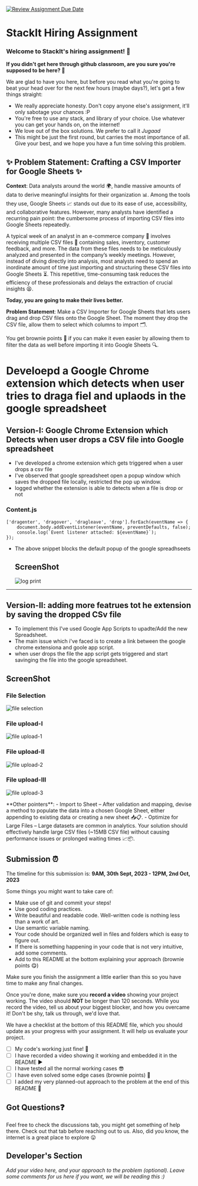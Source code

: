 [![Review Assignment Due Date](https://classroom.github.com/assets/deadline-readme-button-24ddc0f5d75046c5622901739e7c5dd533143b0c8e959d652212380cedb1ea36.svg)](https://classroom.github.com/a/_IojtdoU)
# StackIt Hiring Assignment

### Welcome to StackIt's hiring assignment! 🚀

**If you didn't get here through github classroom, are you sure you're supposed to be here? 🤨**


We are glad to have you here, but before you read what you're going to beat your head over for the next few hours (maybe days?), let's get a few things straight:
- We really appreciate honesty. Don't copy anyone else's assignment, it'll only sabotage your chances :P
- You're free to use any stack, and library of your choice. Use whatever you can get your hands on, on the internet!
- We love out of the box solutions. We prefer to call it *Jugaad* 
- This might be just the first round, but carries the most importance of all. Give your best, and we hope you have a fun time solving this problem.

## ✨ **Problem Statement: Crafting a CSV Importer for Google Sheets** ✨

**Context**:
Data analysts around the world 🌍, handle massive amounts of data to derive meaningful insights for their organization 📊. Among the tools they use, Google Sheets 📈 stands out due to its ease of use, accessibility, and collaborative features. However, many analysts have identified a recurring pain point: the cumbersome process of importing CSV files into Google Sheets repeatedly.

A typical week of an analyst in an e-commerce company 🛒 involves receiving multiple CSV files 📁 containing sales, inventory, customer feedback, and more. The data from these files needs to be meticulously analyzed and presented in the company’s weekly meetings. However, instead of diving directly into analysis, most analysts need to spend an inordinate amount of time just importing and structuring these CSV files into Google Sheets ⏳. This repetitive, time-consuming task reduces the efficiency of these professionals and delays the extraction of crucial insights 😫.

**Today, you are going to make their lives better.**

**Problem Statement**:
Make a CSV Importer for Google Sheets that lets users drag and drop CSV files onto the Google Sheet. The moment they drop the CSV file, allow them to select which columns to import 🗂️.

You get brownie points 🍪 if you can make it even easier by allowing them to filter the data as well before importing it into Google Sheets 🔍.
# Develoepd a Google Chrome extension which detects when user tries to draga  fiel and uplaods in the google spreadsheet
## Version-I: Google Chrome Extension which Detects when user drops a CSV file into Google spreadsheet
- I've developed a chrome extension which gets triggered when a user drops a csv file
- I've observed that google spreadsheet open a popup window which saves the dropped file locally, restricted the pop up window.
-  logged whether the extension is able to detects when a file is drop or not 
### Content.js
```
['dragenter', 'dragover', 'dragleave', 'drop'].forEach(eventName => {
    document.body.addEventListener(eventName, preventDefaults, false);
    console.log(`Event listener attached: ${eventName}`); 
});
```
- The above snippet blocks the default popup of the google spreadhseets
 

   ## ScreenShot
   <p> 
    
     ![log print](https://github.com/StackItHQ/stackit-hiring-assignment-mahesh-11102/assets/77436328/fa3163e3-efe2-4abe-a83b-5476751e0fe2)
<!--    <img src="https://github.com/StackItHQ/stackit-hiring-assignment-mahesh-11102/assets/77436328/2de9430d-54b3-4b5f-af3d-3de3fbc27fd7" width="900" height="500"> -->
   </p>
   
   <hr>

## Version-II: adding more featrues tot he extension by saving the dropped CSv file
- To implement this I've used Google App Scripts to upadte/Add the new Spreadsheet.
- The main issue which i've faced is to create a link between the google chrome extensiona and goole app script.
- when user drops the file the app script gets triggered and start savinging the file into the google spreadsheet.

 ## ScreenShot
   
   <p>

  ### File Selection
  ![file selection](https://github.com/StackItHQ/stackit-hiring-assignment-mahesh-11102/assets/77436328/23bab4c4-5204-4ee4-9fb8-ade74f4a5fe8)
  ### File upload-I
![file upload-1](https://github.com/StackItHQ/stackit-hiring-assignment-mahesh-11102/assets/77436328/d103d4c7-e2b7-47a9-ad79-9c2c8663f468)
### File upload-II
![file upload-2](https://github.com/StackItHQ/stackit-hiring-assignment-mahesh-11102/assets/77436328/e194fe2a-f373-491e-ac27-fe9e612c0534)
### File upload-III
![file upload-3](https://github.com/StackItHQ/stackit-hiring-assignment-mahesh-11102/assets/77436328/75ffd8d5-d2ae-44ae-b744-71d5edafda52)

   </p>
**Other pointers**:
- Import to Sheet – After validation and mapping, devise a method to populate the data into a chosen Google Sheet, either appending to existing data or creating a new sheet 📥📋.
- Optimize for Large Files – Large datasets are common in analytics. Your solution should effectively handle large CSV files (~15MB CSV file) without causing performance issues or prolonged waiting times 📈📦.

## Submission ⏰
The timeline for this submission is: **9AM, 30th Sept, 2023 - 12PM, 2nd Oct, 2023**

Some things you might want to take care of:
- Make use of git and commit your steps!
- Use good coding practices.
- Write beautiful and readable code. Well-written code is nothing less than a work of art.
- Use semantic variable naming.
- Your code should be organized well in files and folders which is easy to figure out.
- If there is something happening in your code that is not very intuitive, add some comments.
- Add to this README at the bottom explaining your approach (brownie points 😋)

Make sure you finish the assignment a little earlier than this so you have time to make any final changes.

Once you're done, make sure you **record a video** showing your project working. The video should **NOT** be longer than 120 seconds. While you record the video, tell us about your biggest blocker, and how you overcame it! Don't be shy, talk us through, we'd love that.

We have a checklist at the bottom of this README file, which you should update as your progress with your assignment. It will help us evaluate your project.

- [ ] My code's working just fine! 🥳
- [ ] I have recorded a video showing it working and embedded it in the README ▶️
- [ ] I have tested all the normal working cases 😎
- [ ] I have even solved some edge cases (brownie points) 💪
- [ ] I added my very planned-out approach to the problem at the end of this README 📜

## Got Questions❓
Feel free to check the discussions tab, you might get something of help there. Check out that tab before reaching out to us. Also, did you know, the internet is a great place to explore 😛

## Developer's Section
*Add your video here, and your approach to the problem (optional). Leave some comments for us here if you want, we will be reading this :)*
